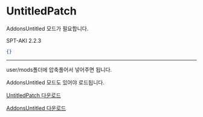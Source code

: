 [Mod]: https://github.com/Untitled0828/Untitled0828/raw/main/Mods/ "파일 다운로드"
[AddonsUntitled]: https://github.com/Untitled0828/Untitled0828/raw/main/Mods/AddonsUntitled/AddonsUntitled.7z "AddonsUntitled 다운로드"

# UntitledPatch

AddonsUntitled 모드가 필요합니다.

SPT-AKI 2.2.3

```json
{}
```

---

user/mods폴더에 압축풀어서 넣어주면 됩니다.

AddonsUntitled 모드도 있어야 로드됩니다.

[UntitledPatch 다운로드][Mod]

[AddonsUntitled 다운로드][AddonsUntitled]
